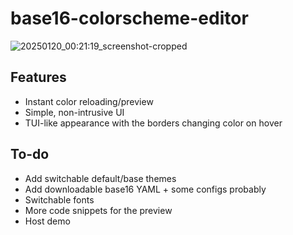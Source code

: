 # base16-colorscheme-editor
![20250120_00:21:19_screenshot-cropped](https://github.com/user-attachments/assets/d8b62e9d-16c3-4892-a689-81e76e72ce61)

## Features
- Instant color reloading/preview
- Simple, non-intrusive UI
- TUI-like appearance with the borders changing color on hover

## To-do
- Add switchable default/base themes
- Add downloadable base16 YAML + some configs probably
- Switchable fonts
- More code snippets for the preview
- Host demo
